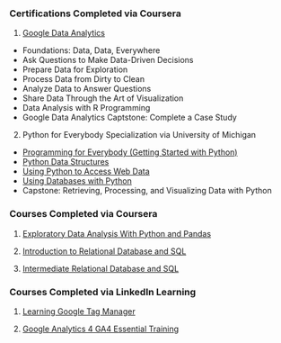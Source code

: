 ### Certifications Completed via Coursera
1. [Google Data Analytics](https://github.com/JamesWheeler4/James_Portfolio/blob/main/Certificates/Google%20Data%20Analytics.pdf)
* Foundations: Data, Data, Everywhere
* Ask Questions to Make Data-Driven Decisions
* Prepare Data for Exploration
* Process Data from Dirty to Clean
* Analyze Data to Answer Questions
* Share Data Through the Art of Visualization
* Data Analysis with R Programming
* Google Data Analytics Captstone: Complete a Case Study

2. Python for Everybody Specialization via University of Michigan
* [Programming for Everybody (Getting Started with Python)](https://github.com/JamesWheeler4/James_Portfolio/blob/main/Certificates/Programming%20for%20Everybody.pdf)
* [Python Data Structures](https://github.com/JamesWheeler4/James_Portfolio/blob/main/Certificates/Python%20Data%20Structures.pdf)
* [Using Python to Access Web Data](https://github.com/JamesWheeler4/James_Portfolio/blob/main/Certificates/Using%20Python%20to%20Access%20Web%20Data.pdf)
* [Using Databases with Python](https://github.com/JamesWheeler4/James_Portfolio/blob/main/Certificates/Using%20Databases%20with%20Python.pdf)
* Capstone: Retrieving, Processing, and Visualizing Data with Python

### Courses Completed via Coursera

1. [Exploratory Data Analysis With Python and Pandas](https://github.com/JamesWheeler4/James_Portfolio/blob/main/Certificates/Exploratory%20Data%20Analysis%20with%20Python%20and%20Pandas.pdf)

2. [Introduction to Relational Database and SQL](https://github.com/JamesWheeler4/James_Portfolio/blob/main/Certificates/Introduction%20to%20Relational%20Database%20and%20SQL.pdf)

3. [Intermediate Relational Database and SQL](https://github.com/JamesWheeler4/James_Portfolio/blob/main/Certificates/Intermediate%20Relational%20Database%20and%20SQL.pdf)

### Courses Completed via LinkedIn Learning

1. [Learning Google Tag Manager](https://github.com/JamesWheeler4/James_Portfolio/blob/main/Certificates/Learning%20Google%20Tag%20Manager.pdf)

2. [Google Analytics 4 GA4 Essential Training](https://github.com/JamesWheeler4/James_Portfolio/blob/main/Certificates/Google%20Analytics%204%20GA4%20Essential%20Training.pdf)
